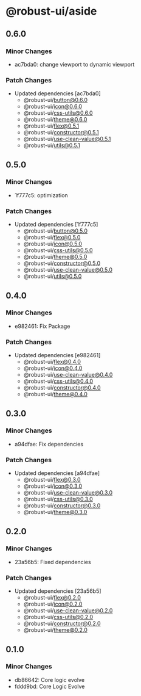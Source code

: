 # @robust-ui/aside

## 0.6.0

### Minor Changes

- ac7bda0: change viewport to dynamic viewport

### Patch Changes

- Updated dependencies [ac7bda0]
  - @robust-ui/button@0.6.0
  - @robust-ui/icon@0.6.0
  - @robust-ui/css-utils@0.6.0
  - @robust-ui/theme@0.6.0
  - @robust-ui/flex@0.5.1
  - @robust-ui/constructor@0.5.1
  - @robust-ui/use-clean-value@0.5.1
  - @robust-ui/utils@0.5.1

## 0.5.0

### Minor Changes

- 1f777c5: optimization

### Patch Changes

- Updated dependencies [1f777c5]
  - @robust-ui/button@0.5.0
  - @robust-ui/flex@0.5.0
  - @robust-ui/icon@0.5.0
  - @robust-ui/css-utils@0.5.0
  - @robust-ui/theme@0.5.0
  - @robust-ui/constructor@0.5.0
  - @robust-ui/use-clean-value@0.5.0
  - @robust-ui/utils@0.5.0

## 0.4.0

### Minor Changes

- e982461: Fix Package

### Patch Changes

- Updated dependencies [e982461]
  - @robust-ui/flex@0.4.0
  - @robust-ui/icon@0.4.0
  - @robust-ui/use-clean-value@0.4.0
  - @robust-ui/css-utils@0.4.0
  - @robust-ui/constructor@0.4.0
  - @robust-ui/theme@0.4.0

## 0.3.0

### Minor Changes

- a94dfae: Fix dependencies

### Patch Changes

- Updated dependencies [a94dfae]
  - @robust-ui/flex@0.3.0
  - @robust-ui/icon@0.3.0
  - @robust-ui/use-clean-value@0.3.0
  - @robust-ui/css-utils@0.3.0
  - @robust-ui/constructor@0.3.0
  - @robust-ui/theme@0.3.0

## 0.2.0

### Minor Changes

- 23a56b5: Fixed dependencies

### Patch Changes

- Updated dependencies [23a56b5]
  - @robust-ui/flex@0.2.0
  - @robust-ui/icon@0.2.0
  - @robust-ui/use-clean-value@0.2.0
  - @robust-ui/css-utils@0.2.0
  - @robust-ui/constructor@0.2.0
  - @robust-ui/theme@0.2.0

## 0.1.0

### Minor Changes

- db86642: Core logic evolve
- fddd9bd: Core Logic Evolve
